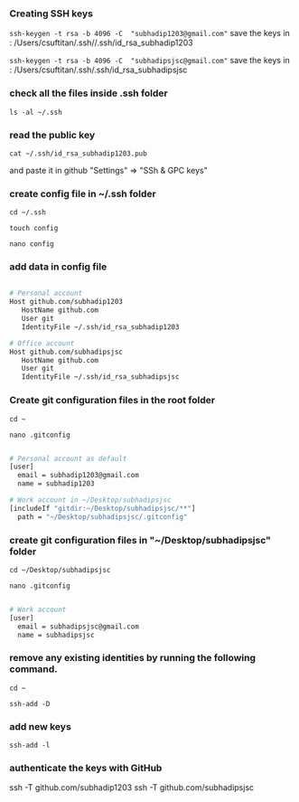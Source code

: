 ### Creating SSH keys

` ssh-keygen -t rsa -b 4096 -C  "subhadip1203@gmail.com" `
save the keys in : /Users/csuftitan/.ssh//.ssh/id_rsa_subhadip1203



` ssh-keygen -t rsa -b 4096 -C  "subhadipsjsc@gmail.com" `
save the keys in : /Users/csuftitan/.ssh/.ssh/id_rsa_subhadipsjsc




###  check all the files inside .ssh folder

`ls -al ~/.ssh`

### read the public key

`cat ~/.ssh/id_rsa_subhadip1203.pub`

and paste it in github "Settings" => "SSh & GPC keys"

### create config file in ~/.ssh folder

`cd ~/.ssh`

`touch config`

`nano config`

### add data in config file

```bash

# Personal account
Host github.com/subhadip1203
   HostName github.com
   User git
   IdentityFile ~/.ssh/id_rsa_subhadip1203

# Office account
Host github.com/subhadipsjsc
   HostName github.com
   User git
   IdentityFile ~/.ssh/id_rsa_subhadipsjsc

```


### Create git configuration files in the root folder 

`cd ~`

`nano .gitconfig`


```bash

# Personal account as default
[user]
  email = subhadip1203@gmail.com
  name = subhadip1203

# Work account in ~/Desktop/subhadipsjsc
[includeIf "gitdir:~/Desktop/subhadipsjsc/**"]
  path = "~/Desktop/subhadipsjsc/.gitconfig"

```

### create git configuration files in "~/Desktop/subhadipsjsc" folder

`cd ~/Desktop/subhadipsjsc`

`nano .gitconfig`

```bash

# Work account
[user]
  email = subhadipsjsc@gmail.com
  name = subhadipsjsc

```



### remove any existing identities by running the following command.

`cd ~`

`ssh-add -D`

### add new keys

`ssh-add -l`

### authenticate the keys with GitHub
ssh -T github.com/subhadip1203
ssh -T github.com/subhadipsjsc
